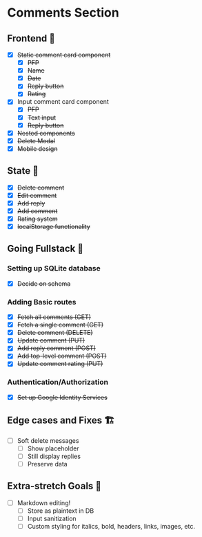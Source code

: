 # Comments Section 

## Frontend 📄

- [x] ~~Static comment card component~~
  - [x] ~~PFP~~
  - [x] ~~Name~~
  - [x] ~~Date~~
  - [x] ~~Reply button~~
  - [x] ~~Rating~~
- [x] Input comment card component
  - [x] ~~PFP~~
  - [x] ~~Text input~~
  - [x] ~~Reply button~~
- [x] ~~Nested components~~
- [x] ~~Delete Modal~~
- [x] ~~Mobile design~~

## State 💾

- [x] ~~Delete comment~~
- [x] ~~Edit comment~~
- [x] ~~Add reply~~
- [x] ~~Add comment~~
- [x] ~~Rating system~~
- [x] ~~localStorage functionality~~

## Going Fullstack 🚀

### Setting up SQLite database

- [x] ~~Decide on schema~~

### Adding Basic routes

- [x] ~~Fetch all comments (GET)~~
- [x] ~~Fetch a single comment (GET)~~
- [x] ~~Delete comment (DELETE)~~
- [x] ~~Update comment (PUT)~~
- [x] ~~Add reply comment (POST)~~
- [x] ~~Add top-level comment (POST)~~
- [x] ~~Update comment rating (PUT)~~

### Authentication/Authorization

- [x] ~~Set up Google Identity Services~~


## Edge cases and Fixes 🏗

- [ ] Soft delete messages
  - [ ] Show placeholder
  - [ ] Still display replies
  - [ ] Preserve data

## Extra-stretch Goals 💪

- [ ] Markdown editing!
  - [ ] Store as plaintext in DB
  - [ ] Input sanitization
  - [ ] Custom styling for italics, bold, headers, links, images, etc.